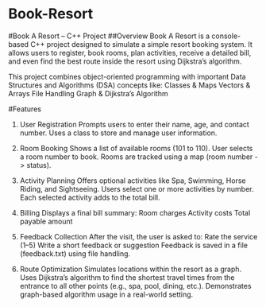# Book-Resort
#Book A Resort – C++ Project
##Overview
Book A Resort is a console-based C++ project designed to simulate a simple resort booking system. It allows users to register, book rooms, plan activities, receive a detailed bill, and even find the best route inside the resort using Dijkstra’s algorithm.

This project combines object-oriented programming with important Data Structures and Algorithms (DSA) concepts like:
Classes & Maps
Vectors & Arrays
File Handling
Graph & Dijkstra’s Algorithm

#Features
1. User Registration
Prompts users to enter their name, age, and contact number.
Uses a class to store and manage user information.

2. Room Booking
Shows a list of available rooms (101 to 110).
User selects a room number to book.
Rooms are tracked using a map (room number -> status).

3. Activity Planning
Offers optional activities like Spa, Swimming, Horse Riding, and Sightseeing.
Users select one or more activities by number.
Each selected activity adds to the total bill.

4. Billing
Displays a final bill summary:
Room charges
Activity costs
Total payable amount

5. Feedback Collection
After the visit, the user is asked to:
Rate the service (1–5)
Write a short feedback or suggestion
Feedback is saved in a file (feedback.txt) using file handling.

6. Route Optimization
Simulates locations within the resort as a graph.
Uses Dijkstra’s algorithm to find the shortest travel times from the entrance to all other points (e.g., spa, pool, dining, etc.).
Demonstrates graph-based algorithm usage in a real-world setting.

